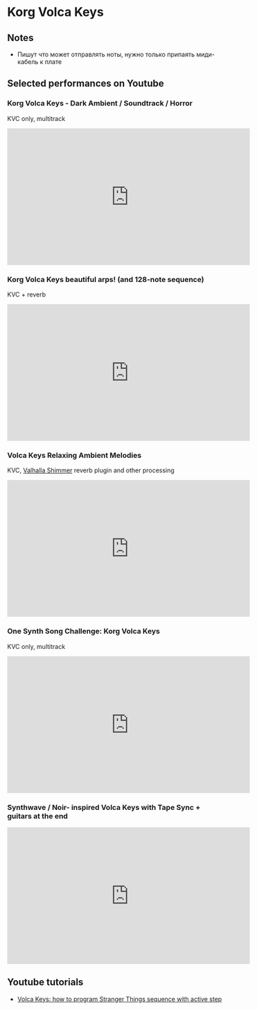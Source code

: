 # Korg Volca Keys

## Notes

* Пишут что может отправлять ноты, нужно только припаять миди-кабель к плате

## Selected performances on Youtube

### Korg Volca Keys - Dark Ambient / Soundtrack / Horror

KVC only, multitrack

<iframe width="560" height="315" src="https://www.youtube.com/embed/CjSJQbEYvRs" frameborder="0" allow="accelerometer; autoplay; encrypted-media; gyroscope; picture-in-picture" allowfullscreen></iframe>

### Korg Volca Keys beautiful arps! (and 128-note sequence)

KVC + reverb

<iframe width="560" height="315" src="https://www.youtube.com/embed/-cIDA4XCZdI" frameborder="0" allow="accelerometer; autoplay; encrypted-media; gyroscope; picture-in-picture" allowfullscreen></iframe>

### Volca Keys Relaxing Ambient Melodies

KVC, [Valhalla Shimmer](https://valhalladsp.com/shop/reverb/valhalla-shimmer/) reverb plugin and other processing

<iframe width="560" height="315" src="https://www.youtube.com/embed/Pogw-a7Tv4U" frameborder="0" allow="accelerometer; autoplay; encrypted-media; gyroscope; picture-in-picture" allowfullscreen></iframe>

### One Synth Song Challenge: Korg Volca Keys

KVC only, multitrack

<iframe width="560" height="315" src="https://www.youtube.com/embed/5mXohy2mTEA" frameborder="0" allow="accelerometer; autoplay; encrypted-media; gyroscope; picture-in-picture" allowfullscreen></iframe>

### Synthwave / Noir- inspired Volca Keys with Tape Sync + guitars at the end

<iframe width="560" height="315" src="https://www.youtube.com/embed/jT3-yTnvmFk" frameborder="0" allow="accelerometer; autoplay; encrypted-media; gyroscope; picture-in-picture" allowfullscreen></iframe>

## Youtube tutorials

* [Volca Keys: how to program Stranger Things sequence with active step](https://www.youtube.com/watch?v=Ea9-U8M5b7I)

